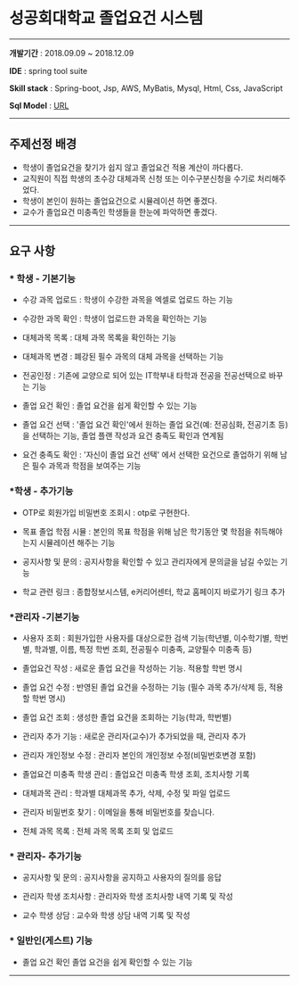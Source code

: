 # 성공회대학교 졸업요건 시스템


<div>
 </div>


------------------------------------------------



**개발기간** : 2018.09.09 ~ 2018.12.09

**IDE** : spring tool suite 

**Skill stack** : Spring-boot, Jsp,  AWS, MyBatis, Mysql, Html, Css, JavaScript

**Sql Model** :  [URL](https://github.com/yjll1019/db_project/blob/master/dbmodel.pdf) 

----------------------------------------------------

## 주제선정 배경

* 학생이 졸업요건을 찾기가 쉽지 않고 졸업요건 적용 계산이 까다롭다.
* 교직원이 직접 학생의 초수강 대체과목 신청 또는 이수구분신청을 수기로 처리해주었다.
* 학생이 본인이 원하는 졸업요건으로 시뮬레이션 하면 좋겠다.
* 교수가 졸업요건 미충족인 학생들을 한눈에 파악하면 좋겠다.

--------------------------------

## 요구 사항

### * 학생 - 기본기능
 - 수강 과목 업로드  :    학생이 수강한 과목을 엑셀로 업로드 하는 기능   
 
 - 수강한 과목 확인  :    학생이 업로드한 과목을 확인하는 기능 
 
 - 대체과목 목록       :    대체 과목 목록을 확인하는 기능     
 
 - 대체과목 변경       :    폐강된 필수 과목의 대체 과목을 선택하는 기능  
 
 - 전공인정                :   기존에 교양으로 되어 있는 IT학부내 타학과 전공을 전공선택으로 바꾸는 기능  
 
 - 졸업 요건 확인      :   졸업 요건을 쉽게 확인할 수 있는 기능 
 
 - 졸업 요건 선택      :  '졸업 요건 확인'에서 원하는 졸업 요건(예: 전공심화, 전공기초 등)을 선택하는 기능, 졸업 플랜 작성과 요건 충족도 확인과 연계됨
 
 - 요건 충족도 확인   :  '자신이 졸업 요건 선택' 에서 선택한 요건으로 졸업하기 위해
  남은 필수 과목과 학점을 보여주는 기능

### *학생 - 추가기능

* OTP로 회원가입 비밀번호 조회시  : otp로 구현한다.

* 목표 졸업 학점 시뮬  :  본인의 목표 학점을 위해 남은 학기동안 몇 학점을 취득해야는지 시뮬레이션 해주는 기능     

- 공지사항 및 문의 :   공지사항을 확인할 수 있고 관리자에게 문의글을 남길 수있는 기능

- 학교 관련 링크 :   종합정보시스템, e커리어센터, 학교 홈페이지 바로가기 링크   추가   

### *관리자 -기본기능

* 사용자 조회 		  :    회원가입한 사용자를 대상으로한 검색 기능(학년별, 이수학기별, 학번별, 학과별, 이름, 특정 학번 조회, 전공필수 미충족, 교양필수 미충족 등)   

- 졸업요건 작성 	  :      새로운 졸업 요건을 작성하는 기능. 적용할 학번 명시  

- 졸업 요건 수정     :     반영된 졸업 요건을 수정하는 기능 (필수 과목 추가/삭제 등, 적용할 학번 명시)  

- 졸업 요건 조회     :     생성한 졸업 요건을 조회하는 기능(학과, 학번별)   

- 관리자 추가 기능 :       새로운 관리자(교수)가 추가되었을 때, 관리자 추가      

- 관리자 개인정보 수정  :       관리자 본인의 개인정보 수정(비밀번호변경 포함)      

- 졸업요건 미충족 학생 관리 :     졸업요건 미충족 학생 조회, 조치사항 기록   

- 대체과목 관리   :      학과별 대체과목 추가, 삭제, 수정 및 파일 업로드   

- 관리자 비밀번호 찾기   :      이메일을 통해 비밀번호를 찾습니다.      

- 전체 과목 목록   :      전체 과목 목록 조회 및 업로드      

### * 관리자- 추가기능

- 공지사항 및 문의    :     공지사항을 공지하고 사용자의 질의를 응답      

- 관리자 학생 조치사항 : 관리자와 학생 조치사항 내역 기록 및 작성

- 교수 학생 상담       :   교수와 학생 상담 내역 기록 및 작성   

### * 일반인(게스트) 기능

- 졸업 요건 확인   졸업 요건을 쉽게 확인할 수 있는 기능   

----------------------------------------------

